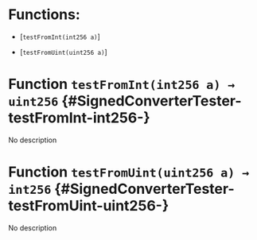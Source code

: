 # Functions:

- [`testFromInt(int256 a)`]

- [`testFromUint(uint256 a)`]

# Function `testFromInt(int256 a) → uint256` {#SignedConverterTester-testFromInt-int256-}

No description

# Function `testFromUint(uint256 a) → int256` {#SignedConverterTester-testFromUint-uint256-}

No description
